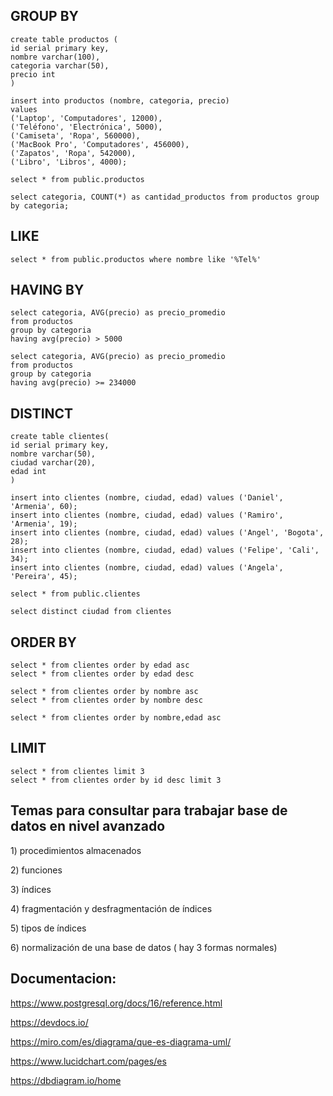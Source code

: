 ## GROUP BY

```
create table productos (
id serial primary key,
nombre varchar(100),
categoria varchar(50),
precio int
)

insert into productos (nombre, categoria, precio)
values
('Laptop', 'Computadores', 12000),
('Teléfono', 'Electrónica', 5000),
('Camiseta', 'Ropa', 560000),
('MacBook Pro', 'Computadores', 456000),
('Zapatos', 'Ropa', 542000),
('Libro', 'Libros', 4000);

select * from public.productos

select categoria, COUNT(*) as cantidad_productos from productos group by categoria;
```

## LIKE
```
select * from public.productos where nombre like '%Tel%'
```

## HAVING BY

```
select categoria, AVG(precio) as precio_promedio
from productos
group by categoria
having avg(precio) > 5000

select categoria, AVG(precio) as precio_promedio
from productos
group by categoria
having avg(precio) >= 234000
```

## DISTINCT

```
create table clientes(
id serial primary key,
nombre varchar(50),
ciudad varchar(20),
edad int
)

insert into clientes (nombre, ciudad, edad) values ('Daniel', 'Armenia', 60);
insert into clientes (nombre, ciudad, edad) values ('Ramiro', 'Armenia', 19);
insert into clientes (nombre, ciudad, edad) values ('Angel', 'Bogota', 28);
insert into clientes (nombre, ciudad, edad) values ('Felipe', 'Cali', 34);
insert into clientes (nombre, ciudad, edad) values ('Angela', 'Pereira', 45);

select * from public.clientes

select distinct ciudad from clientes
```
## ORDER BY

```
select * from clientes order by edad asc
select * from clientes order by edad desc

select * from clientes order by nombre asc
select * from clientes order by nombre desc

select * from clientes order by nombre,edad asc
```

## LIMIT

```
select * from clientes limit 3
select * from clientes order by id desc limit 3
```

## Temas para consultar para trabajar base de datos en nivel avanzado

1) procedimientos almacenados

2) funciones

3) índices

4) fragmentación y desfragmentación de índices

5) tipos de índices

6) normalización de una base de datos ( hay 3 formas normales)


## Documentacion:

https://www.postgresql.org/docs/16/reference.html

https://devdocs.io/

https://miro.com/es/diagrama/que-es-diagrama-uml/

https://www.lucidchart.com/pages/es

https://dbdiagram.io/home

